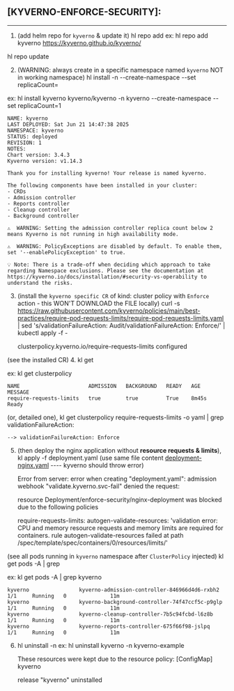 ## [KYVERNO-ENFORCE-SECURITY]:
--------
1. (add helm repo for `kyverno` & update it)
hl repo add <release-name> <repo-url>
ex: hl repo add kyverno https://kyverno.github.io/kyverno/

hl repo update

2. (WARNING: always create in a specific namespace named `kyverno` NOT in working namespace)
hl install <release-name> <chart-name> -n <ns-name> --create-namespace --set replicaCount=<replica-num>

ex: hl install kyverno kyverno/kyverno -n kyverno --create-namespace --set replicaCount=1

    NAME: kyverno
    LAST DEPLOYED: Sat Jun 21 14:47:38 2025
    NAMESPACE: kyverno
    STATUS: deployed
    REVISION: 1
    NOTES:
    Chart version: 3.4.3
    Kyverno version: v1.14.3

    Thank you for installing kyverno! Your release is named kyverno.

    The following components have been installed in your cluster:
    - CRDs
    - Admission controller
    - Reports controller
    - Cleanup controller
    - Background controller

    ⚠️  WARNING: Setting the admission controller replica count below 2 means Kyverno is not running in high availability mode.

    ⚠️  WARNING: PolicyExceptions are disabled by default. To enable them, set '--enablePolicyException' to true.

    💡 Note: There is a trade-off when deciding which approach to take regarding Namespace exclusions. Please see the documentation at https://kyverno.io/docs/installation/#security-vs-operability to understand the risks.



3. (install the `kyverno specific CR` of kind: cluster policy with `Enforce` action - this WON'T DOWNLOAD the FILE locally)
curl -s https://raw.githubusercontent.com/kyverno/policies/main/best-practices/require-pod-requests-limits/require-pod-requests-limits.yaml | sed 's/validationFailureAction: Audit/validationFailureAction: Enforce/' | kubectl apply -f -

    clusterpolicy.kyverno.io/require-requests-limits configured


(see the installed CR)
4. kl get <cr-name>

ex: kl get clusterpolicy

    NAME                      ADMISSION   BACKGROUND   READY   AGE     MESSAGE
    require-requests-limits   true        true         True    8m45s   Ready


(or, detailed one),
kl get clusterpolicy require-requests-limits -o yaml   | grep validationFailureAction: 

    --> validationFailureAction: Enforce


5. (then deploy the nginx application without **resource requests & limits**),
kl apply -f deployment.yaml          (use same file content [deployment-nginx.yaml](../stage-1-practicals/deployment-nginx.yaml) ---- kyverno should throw error)

    Error from server: error when creating "deployment.yaml": admission webhook "validate.kyverno.svc-fail" denied the request: 

    resource Deployment/enforce-security/nginx-deployment was blocked due to the following policies 

    require-requests-limits:
    autogen-validate-resources: 'validation error: CPU and memory resource requests
        and memory limits are required for containers. rule autogen-validate-resources
        failed at path /spec/template/spec/containers/0/resources/limits/'


(see all pods running in `kyverno` namespace after `ClusterPolicy` injected)
kl get pods -A | grep <ns-name>

ex: kl get pods -A | grep kyverno

    kyverno                kyverno-admission-controller-846966d4d6-rxbh2                      1/1     Running   0              11m
    kyverno                kyverno-background-controller-74f47ccf5c-p9glp                     1/1     Running   0              11m
    kyverno                kyverno-cleanup-controller-7b5c94fcbd-l6z8b                        1/1     Running   0              11m
    kyverno                kyverno-reports-controller-675f66f98-jslpq                         1/1     Running   0              11m



6. hl uninstall <release-name> -n <ns-name>
ex: hl uninstall kyverno -n kyverno-example

    These resources were kept due to the resource policy:
    [ConfigMap] kyverno

    release "kyverno" uninstalled


